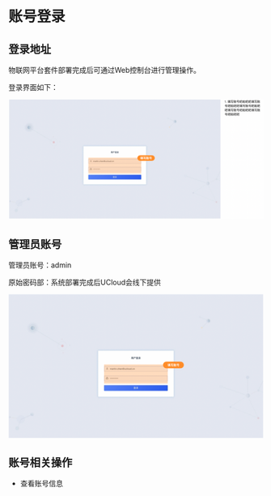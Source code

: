 # 账号登录

## 登录地址

物联网平台套件部署完成后可通过Web控制台进行管理操作。

登录界面如下：

![账号登录-1](../../images/账号登录-1.png)

## 管理员账号

管理员账号：admin

原始密码部：系统部署完成后UCloud会线下提供

![账号登录-2](../../images/账号登录-2.png)

## 账号相关操作

* 查看账号信息



